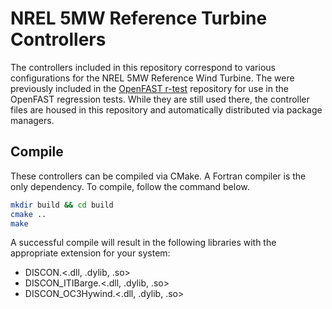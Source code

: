 # NREL 5MW Reference Turbine Controllers

The controllers included in this repository correspond to various configurations
for the NREL 5MW Reference Wind Turbine. The were previously included in the
[OpenFAST r-test](https://github.com/openfast/r-test) repository for use in
the OpenFAST regression tests. While they are still used there, the
controller files are housed in this repository and automatically distributed
via package managers.

## Compile
These controllers can be compiled via CMake. A Fortran compiler is the only
dependency. To compile, follow the command below.

```bash
mkdir build && cd build
cmake ..
make
```

A successful compile will result in the following libraries with
the appropriate extension for your system:
- DISCON.<.dll, .dylib, .so>
- DISCON_ITIBarge.<.dll, .dylib, .so>
- DISCON_OC3Hywind.<.dll, .dylib, .so>

